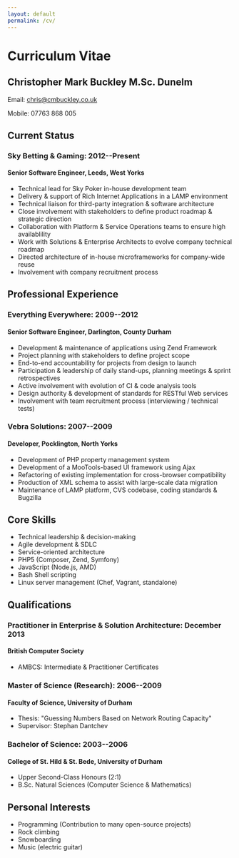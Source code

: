 ```yaml
---
layout: default
permalink: /cv/
---
```

# Curriculum Vitae

## Christopher Mark Buckley M.Sc. Dunelm

Email: chris@cmbuckley.co.uk

Mobile: 07763 868 005


## Current Status

### Sky Betting & Gaming: 2012--Present
#### Senior Software Engineer, Leeds, West Yorks
* Technical lead for Sky Poker in-house development team
* Delivery & support of Rich Internet Applications in a LAMP environment
* Technical liaison for third-party integration & software architecture
* Close involvement with stakeholders to define product roadmap & strategic direction
* Collaboration with Platform & Service Operations teams to ensure high availablility
* Work with Solutions & Enterprise Architects to evolve company technical roadmap
* Directed architecture of in-house microframeworks for company-wide reuse
* Involvement with company recruitment process

## Professional Experience

### Everything Everywhere: 2009--2012
#### Senior Software Engineer, Darlington, County Durham
* Development & maintenance of applications using Zend Framework
* Project planning with stakeholders to define project scope
* End-to-end accountability for projects from design to launch
* Participation & leadership of daily stand-ups, planning meetings & sprint retrospectives
* Active involvement with evolution of CI & code analysis tools
* Design authority & development of standards for RESTful Web services
* Involvement with team recruitment process (interviewing / technical tests)

### Vebra Solutions: 2007--2009
#### Developer, Pocklington, North Yorks
* Development of PHP property management system
* Development of a MooTools-based UI framework using Ajax
* Refactoring of existing implementation for cross-browser compatibility
* Production of XML schema to assist with large-scale data migration
* Maintenance of LAMP platform, CVS codebase, coding standards & Bugzilla

## Core Skills

* Technical leadership & decision-making
* Agile development & SDLC
* Service-oriented architecture
* PHP5 (Composer, Zend, Symfony)
* JavaScript (Node.js, AMD)
* Bash Shell scripting
* Linux server management (Chef, Vagrant, standalone)

## Qualifications

### Practitioner in Enterprise & Solution Architecture: December 2013
#### British Computer Society
* AMBCS: Intermediate & Practitioner Certificates

### Master of Science (Research): 2006--2009
#### Faculty of Science, University of Durham
* Thesis: "Guessing Numbers Based on Network Routing Capacity"
* Supervisor: Stephan Dantchev

### Bachelor of Science: 2003--2006
#### College of St. Hild & St. Bede, University of Durham
* Upper Second-Class Honours (2:1)
* B.Sc. Natural Sciences (Computer Science & Mathematics)

## Personal Interests

* Programming (Contribution to many open-source projects)
* Rock climbing
* Snowboarding
* Music (electric guitar)
